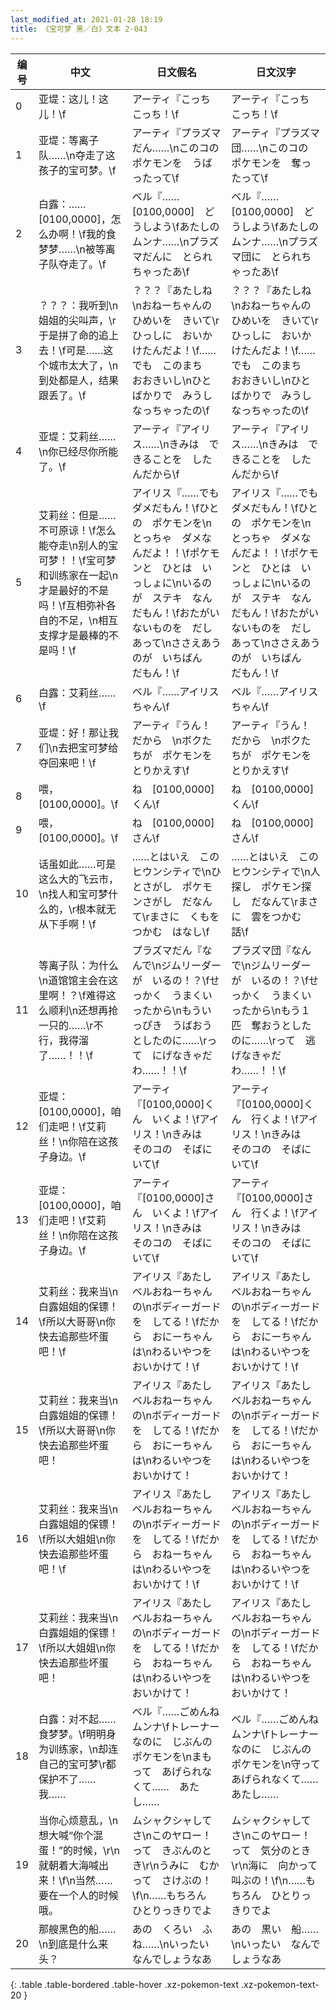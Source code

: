 ```yaml
---
last_modified_at: 2021-01-28 18:19
title: 《宝可梦 黑／白》文本 2-043
---
```

| 编号 | 中文 | 日文假名 | 日文汉字 |
| ---- | ---- | ---- | --- |
| 0 | 亚堤：这儿！这儿！\f | アーティ『こっち　こっち！\f | アーティ『こっち　こっち！\f |
| 1 | 亚堤：等离子队……\n夺走了这孩子的宝可梦。\f | アーティ『プラズマだん……\nこのコの　ポケモンを　うばったって\f | アーティ『プラズマ団……\nこのコの　ポケモンを　奪ったって\f |
| 2 | 白露：……[0100,0000]，怎么办啊！\f我的食梦梦……\n被等离子队夺走了。\f | ベル『……[0100,0000]　どうしよう\fあたしの　ムンナ……\nプラズマだんに　とられちゃったあ\f | ベル『……[0100,0000]　どうしよう\fあたしの　ムンナ……\nプラズマ団に　とられちゃったあ\f |
| 3 | ？？？：我听到\n姐姐的尖叫声，\r于是拼了命的追上去！\f可是……这个城市太大了，\n到处都是人，结果跟丢了。\f | ？？？『あたしね\nおねーちゃんの　ひめいを　きいて\rひっしに　おいかけたんだよ！\f……でも　このまち　おおきいし\nひとばかりで　みうしなっちゃったの\f | ？？？『あたしね\nおねーちゃんの　ひめいを　きいて\rひっしに　おいかけたんだよ！\f……でも　このまち　おおきいし\nひとばかりで　みうしなっちゃったの\f |
| 4 | 亚堤：艾莉丝……\n你已经尽你所能了。\f | アーティ『アイリス……\nきみは　できることを　したんだから\f | アーティ『アイリス……\nきみは　できることを　したんだから\f |
| 5 | 艾莉丝：但是……不可原谅！\f怎么能夺走\n别人的宝可梦！！\f宝可梦和训练家在一起\n才是最好的不是吗！\f互相弥补各自的不足，\n相互支撑才是最棒的不是吗！\f | アイリス『……でも　ダメだもん！\fひとの　ポケモンを\nとっちゃ　ダメなんだよ！！\fポケモンと　ひとは　いっしょに\nいるのが　ステキ　なんだもん！\fおたがい　ないものを　だしあって\nささえあうのが　いちばん　だもん！\f | アイリス『……でも　ダメだもん！\fひとの　ポケモンを\nとっちゃ　ダメなんだよ！！\fポケモンと　ひとは　いっしょに\nいるのが　ステキ　なんだもん！\fおたがい　ないものを　だしあって\nささえあうのが　いちばん　だもん！\f |
| 6 | 白露：艾莉丝……\f | ベル『……アイリスちゃん\f | ベル『……アイリスちゃん\f |
| 7 | 亚堤：好！那让我们\n去把宝可梦给夺回来吧！\f | アーティ『うん！　だから　\nボクたちが　ポケモンを　とりかえす\f | アーティ『うん！　だから　\nボクたちが　ポケモンを　とりかえす\f |
| 8 | 喂，[0100,0000]。\f | ね　[0100,0000]くん\f | ね　[0100,0000]くん\f |
| 9 | 喂，[0100,0000]。\f | ね　[0100,0000]さん\f | ね　[0100,0000]さん\f |
| 10 | 话虽如此……可是这么大的飞云市，\n找人和宝可梦什么的，\r根本就无从下手啊！\f | ……とはいえ　この　ヒウンシティで\nひとさがし　ポケモンさがし　だなんて\rまさに　くもを　つかむ　はなし\f | ……とはいえ　この　ヒウンシティで\n人探し　ポケモン探し　だなんて\rまさに　雲をつかむ　話\f |
| 11 | 等离子队：为什么\n道馆馆主会在这里啊！？\f难得这么顺利\n还想再抢一只的……\r不行，我得溜了……！！\f | プラズマだん『なんで\nジムリーダーが　いるの！？\fせっかく　うまくいったから\nもういっぴき　うばおうとしたのに……\rって　にげなきゃだわ……！！\f | プラズマ団『なんで\nジムリーダーが　いるの！？\fせっかく　うまくいったから\nもう１匹　奪おうとしたのに……\rって　逃げなきゃだわ……！！\f |
| 12 | 亚堤：[0100,0000]，咱们走吧！\f艾莉丝！\n你陪在这孩子身边。\f | アーティ『[0100,0000]くん　いくよ！\fアイリス！\nきみは　そのコの　そばにいて\f | アーティ『[0100,0000]くん　行くよ！\fアイリス！\nきみは　そのコの　そばにいて\f |
| 13 | 亚堤：[0100,0000]，咱们走吧！\f艾莉丝！\n你陪在这孩子身边。\f | アーティ『[0100,0000]さん　いくよ！\fアイリス！\nきみは　そのコの　そばにいて\f | アーティ『[0100,0000]さん　行くよ！\fアイリス！\nきみは　そのコの　そばにいて\f |
| 14 | 艾莉丝：我来当\n白露姐姐的保镖！\f所以大哥哥\n你快去追那些坏蛋吧！\f | アイリス『あたし　ベルおねーちゃんの\nボディーガードを　してる！\fだから　おにーちゃんは\nわるいやつを　おいかけて！\f | アイリス『あたし　ベルおねーちゃんの\nボディーガードを　してる！\fだから　おにーちゃんは\nわるいやつを　おいかけて！\f |
| 15 | 艾莉丝：我来当\n白露姐姐的保镖！\f所以大哥哥\n你快去追那些坏蛋吧！ | アイリス『あたし　ベルおねーちゃんの\nボディーガードを　してる！\fだから　おにーちゃんは\nわるいやつを　おいかけて！ | アイリス『あたし　ベルおねーちゃんの\nボディーガードを　してる！\fだから　おにーちゃんは\nわるいやつを　おいかけて！ |
| 16 | 艾莉丝：我来当\n白露姐姐的保镖！\f所以大姐姐\n你快去追那些坏蛋吧！\f | アイリス『あたし　ベルおねーちゃんの\nボディーガードを　してる！\fだから　おねーちゃんは\nわるいやつを　おいかけて！\f | アイリス『あたし　ベルおねーちゃんの\nボディーガードを　してる！\fだから　おねーちゃんは\nわるいやつを　おいかけて！\f |
| 17 | 艾莉丝：我来当\n白露姐姐的保镖！\f所以大姐姐\n你快去追那些坏蛋吧！ | アイリス『あたし　ベルおねーちゃんの\nボディーガードを　してる！\fだから　おねーちゃんは\nわるいやつを　おいかけて！ | アイリス『あたし　ベルおねーちゃんの\nボディーガードを　してる！\fだから　おねーちゃんは\nわるいやつを　おいかけて！ |
| 18 | 白露：对不起……食梦梦。\f明明身为训练家，\n却连自己的宝可梦\r都保护不了……我…… | ベル『……ごめんね　ムンナ\fトレーナーなのに　じぶんの　ポケモンを\nまもって　あげられなくて……　あたし…… | ベル『……ごめんね　ムンナ\fトレーナーなのに　じぶんの　ポケモンを\n守って　あげられなくて……　あたし…… |
| 19 | 当你心烦意乱，\n想大喊“你个混蛋！”的时候，\r\n就朝着大海喊出来！\f\n当然……要在一个人的时候哦。 | ムシャクシャしてさ\nこのヤロー！　って　きぶんのとき\r\nうみに　むかって　さけぶの！\f\n……もちろん　ひとりっきりでよ | ムシャクシャしてさ\nこのヤロー！　って　気分のとき\r\n海に　向かって　叫ぶの！\f\n……もちろん　ひとりっきりでよ |
| 20 | 那艘黑色的船……\n到底是什么来头？ | あの　くろい　ふね……\nいったい　なんでしょうなあ | あの　黒い　船……\nいったい　なんでしょうなあ |
{: .table .table-bordered .table-hover .xz-pokemon-text .xz-pokemon-text-20 }